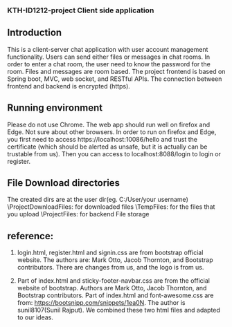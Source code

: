 ### KTH-ID1212-project Client side application

## Introduction
This is a client-server chat application with user account management functionality. Users can send either files or messages in chat rooms. In order to enter a chat room, the user need to know the password for the room. Files and messages are room based. The project frontend is based on Spring boot, MVC, web socket, and RESTful APIs. The connection between frontend and backend is encrypted (https).

## Running environment
Please do not use Chrome. 
The web app should run well on firefox and Edge. Not sure about other browsers.
In order to run on firefox and Edge, you first need to access https://localhost:10086/hello 
and trust the certificate (which should be alerted as unsafe, but it is actually
can be trustable from us). Then you can access to localhost:8088/login to login or register.


## File Download directories
The created dirs are at the user dir(eg. C:/User/your username)
\ProjectDownloadFiles: for downloaded files
\TempFiles: for the files that you upload
\ProjectFiles: for backend File storage

## reference: 
1. login.html, register.html and signin.css are from bootstrap official website. 
The authors are: Mark Otto, Jacob Thornton, and Bootstrap contributors.
There are changes from us, and the logo is from us.

2. Part of index.html and sticky-footer-navbar.css are from the official website of bootstrap. 
Authors are Mark Otto, Jacob Thornton, and Bootstrap contributors.
Part of index.html and font-awesome.css are from: https://bootsnipp.com/snippets/1ea0N.
The author is sunil8107(Sunil Rajput).
We combined these two html files and adapted to our ideas.
